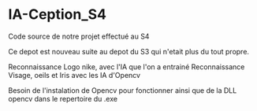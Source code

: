 # IA-Ception_S4

Code source de notre projet effectué au S4

Ce depot est nouveau suite au depot du S3 qui n'etait plus du tout propre.

Reconnaissance Logo nike, avec l'IA que l'on a entrainé
Reconnaissance Visage, oeils et Iris avec les IA d'Opencv

Besoin de l'instalation de Opencv pour fonctionner ainsi que de la DLL opencv dans le repertoire du .exe
